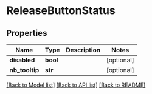 # ReleaseButtonStatus

## Properties
Name | Type | Description | Notes
------------ | ------------- | ------------- | -------------
**disabled** | **bool** |  | [optional] 
**nb_tooltip** | **str** |  | [optional] 

[[Back to Model list]](../README.md#documentation-for-models) [[Back to API list]](../README.md#documentation-for-api-endpoints) [[Back to README]](../README.md)

